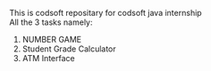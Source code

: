 This is codsoft repositary for codsoft java internship
<br> All the 3 tasks namely:
  1. NUMBER GAME <br>
  2. Student Grade Calculator<br>
  3. ATM Interface<br>
      
